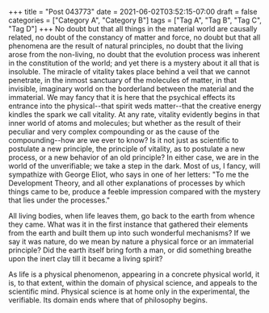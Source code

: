 +++
title = "Post 043773"
date = 2021-06-02T03:52:15-07:00
draft = false
categories = ["Category A", "Category B"]
tags = ["Tag A", "Tag B", "Tag C", "Tag D"]
+++
No doubt but that all things in the material world are causally related, no doubt of the constancy of matter and force, no doubt but that all phenomena are the result of natural principles, no doubt that the living arose from the non-living, no doubt that the evolution process was inherent in the constitution of the world; and yet there is a mystery about it all that is insoluble. The miracle of vitality takes place behind a veil that we cannot penetrate, in the inmost sanctuary of the molecules of matter, in that invisible, imaginary world on the borderland between the material and the immaterial. We may fancy that it is here that the psychical effects its entrance into the physical--that spirit weds matter--that the creative energy kindles the spark we call vitality. At any rate, vitality evidently begins in that inner world of atoms and molecules; but whether as the result of their peculiar and very complex compounding or as the cause of the compounding--how are we ever to know? Is it not just as scientific to postulate a new principle, the principle of vitality, as to postulate a new process, or a new behavior of an old principle? In either case, we are in the world of the unverifiable; we take a step in the dark. Most of us, I fancy, will sympathize with George Eliot, who says in one of her letters: "To me the Development Theory, and all other explanations of processes by which things came to be, produce a feeble impression compared with the mystery that lies under the processes."

All living bodies, when life leaves them, go back to the earth from whence they came. What was it in the first instance that gathered their elements from the earth and built them up into such wonderful mechanisms? If we say it was nature, do we mean by nature a physical force or an immaterial principle? Did the earth itself bring forth a man, or did something breathe upon the inert clay till it became a living spirit?

As life is a physical phenomenon, appearing in a concrete physical world, it is, to that extent, within the domain of physical science, and appeals to the scientific mind. Physical science is at home only in the experimental, the verifiable. Its domain ends where that of philosophy begins.
